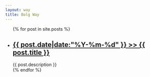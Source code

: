 ```yaml
---
layout: way
title: Bolg Way
---
```


<ul class="artical-list">
{% for post in site.posts %}
    <li>
        <h2>
            <a href="{{ post.url }}">
            <h class="post_date">{{ post.date|date:"%Y-%m-%d" }} >> </h><h>{{ post.title }}</h></a>
        </h2>
        <div class="title-desc">{{ post.description }}</div>
    </li>
{% endfor %}
</ul>
